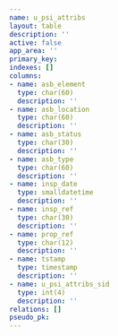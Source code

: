 ```yaml
---
name: u_psi_attribs
layout: table
description: ''
active: false
app_area: ''
primary_key: 
indexes: []
columns:
- name: asb_element
  type: char(60)
  description: ''
- name: asb_location
  type: char(60)
  description: ''
- name: asb_status
  type: char(30)
  description: ''
- name: asb_type
  type: char(60)
  description: ''
- name: insp_date
  type: smalldatetime
  description: ''
- name: insp_ref
  type: char(30)
  description: ''
- name: prop_ref
  type: char(12)
  description: ''
- name: tstamp
  type: timestamp
  description: ''
- name: u_psi_attribs_sid
  type: int(4)
  description: ''
relations: []
pseudo_pk: 
---
```


